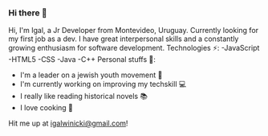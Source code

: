 ### Hi there 👋

Hi, I'm Igal, a Jr Developer from Montevideo, Uruguay. Currently looking for my first job as a dev. I have great interpersonal skills and a constantly growing enthusiasm for software development. 
Technologies ⚡:
-JavaScript
-HTML5
-CSS
-Java
-C++
Personal stuffs 🤔:
- I'm a leader on a jewish youth movement 👯
- I'm currently working on improving my techskill 💻
- I really like reading historical novels 📚
- I love cooking 🥑

Hit me up at igalwinicki@gmail.com!
<!--
**igalwini/igalwini** is a ✨ _special_ ✨ repository because its `README.md` (this file) appears on your GitHub profile.

Here are some ideas to get you started:

- 🔭 I’m currently working on ...
- 🌱 I’m currently learning ...
- 👯 I’m looking to collaborate on ...
- 🤔 I’m looking for help with ...
- 💬 Ask me about ...
- 📫 How to reach me: ...
- 😄 Pronouns: ...
- ⚡ Fun fact: ...
-->
